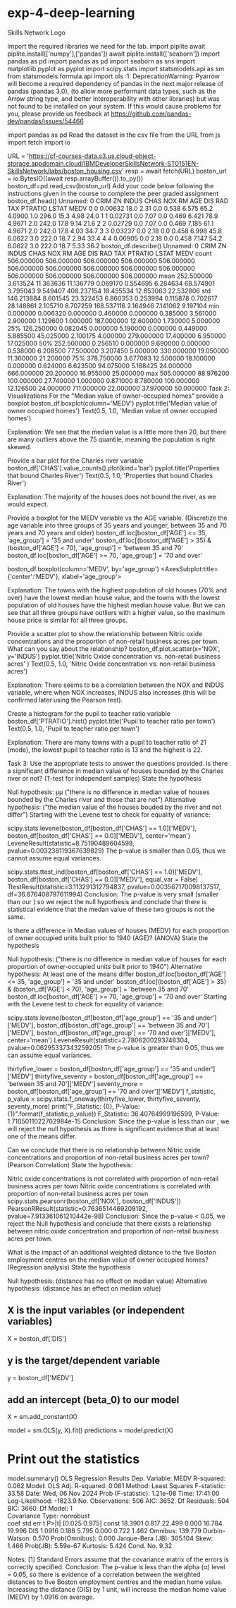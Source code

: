 # exp-4-deep-learning

Skills Network Logo

Import the required libraries we need for the lab.
import piplite
await piplite.install(['numpy'],['pandas'])
await piplite.install(['seaborn'])
import pandas as pd
import pandas as pd
import seaborn as sns
import matplotlib.pyplot as pyplot
import scipy.stats
import statsmodels.api as sm
from statsmodels.formula.api import ols
<ipython-input-3-b3fdaf15785b>:1: DeprecationWarning: 
Pyarrow will become a required dependency of pandas in the next major release of pandas (pandas 3.0),
(to allow more performant data types, such as the Arrow string type, and better interoperability with other libraries)
but was not found to be installed on your system.
If this would cause problems for you,
please provide us feedback at https://github.com/pandas-dev/pandas/issues/54466
        
  import pandas as pd
Read the dataset in the csv file from the URL
from js import fetch
import io

URL = 'https://cf-courses-data.s3.us.cloud-object-storage.appdomain.cloud/IBMDeveloperSkillsNetwork-ST0151EN-SkillsNetwork/labs/boston_housing.csv'
resp = await fetch(URL)
boston_url = io.BytesIO((await resp.arrayBuffer()).to_py())
boston_df=pd.read_csv(boston_url)
Add your code below following the instructions given in the course to complete the peer graded assignment
boston_df.head()
Unnamed: 0	CRIM	ZN	INDUS	CHAS	NOX	RM	AGE	DIS	RAD	TAX	PTRATIO	LSTAT	MEDV
0	0	0.00632	18.0	2.31	0.0	0.538	6.575	65.2	4.0900	1.0	296.0	15.3	4.98	24.0
1	1	0.02731	0.0	7.07	0.0	0.469	6.421	78.9	4.9671	2.0	242.0	17.8	9.14	21.6
2	2	0.02729	0.0	7.07	0.0	0.469	7.185	61.1	4.9671	2.0	242.0	17.8	4.03	34.7
3	3	0.03237	0.0	2.18	0.0	0.458	6.998	45.8	6.0622	3.0	222.0	18.7	2.94	33.4
4	4	0.06905	0.0	2.18	0.0	0.458	7.147	54.2	6.0622	3.0	222.0	18.7	5.33	36.2
boston_df.describe()
Unnamed: 0	CRIM	ZN	INDUS	CHAS	NOX	RM	AGE	DIS	RAD	TAX	PTRATIO	LSTAT	MEDV
count	506.000000	506.000000	506.000000	506.000000	506.000000	506.000000	506.000000	506.000000	506.000000	506.000000	506.000000	506.000000	506.000000	506.000000
mean	252.500000	3.613524	11.363636	11.136779	0.069170	0.554695	6.284634	68.574901	3.795043	9.549407	408.237154	18.455534	12.653063	22.532806
std	146.213884	8.601545	23.322453	6.860353	0.253994	0.115878	0.702617	28.148861	2.105710	8.707259	168.537116	2.164946	7.141062	9.197104
min	0.000000	0.006320	0.000000	0.460000	0.000000	0.385000	3.561000	2.900000	1.129600	1.000000	187.000000	12.600000	1.730000	5.000000
25%	126.250000	0.082045	0.000000	5.190000	0.000000	0.449000	5.885500	45.025000	2.100175	4.000000	279.000000	17.400000	6.950000	17.025000
50%	252.500000	0.256510	0.000000	9.690000	0.000000	0.538000	6.208500	77.500000	3.207450	5.000000	330.000000	19.050000	11.360000	21.200000
75%	378.750000	3.677083	12.500000	18.100000	0.000000	0.624000	6.623500	94.075000	5.188425	24.000000	666.000000	20.200000	16.955000	25.000000
max	505.000000	88.976200	100.000000	27.740000	1.000000	0.871000	8.780000	100.000000	12.126500	24.000000	711.000000	22.000000	37.970000	50.000000
Task 2: Visualizations
For the "Median value of owner-occupied homes" provide a boxplot
boston_df.boxplot(column='MEDV')
pyplot.title('Median value of owner occupied homes')
Text(0.5, 1.0, 'Median value of owner occupied homes')

Explanation: We see that the median value is a little more than 20, but there are many outliers above the 75 quantile, meaning the population is right skewed.

Provide a bar plot for the Charles river variable
boston_df['CHAS'].value_counts().plot(kind='bar')
pyplot.title('Properties that bound Charles River')
Text(0.5, 1.0, 'Properties that bound Charles River')

Explanation: The majority of the houses does not bound the river, as we would expect.

Provide a boxplot for the MEDV variable vs the AGE variable. (Discretize the age variable into three groups of 35 years and younger, between 35 and 70 years and 70 years and older)
boston_df.loc[boston_df['AGE'] <= 35, 'age_group'] = '35 and under'
boston_df.loc[(boston_df['AGE'] > 35) & (boston_df['AGE'] < 70), 'age_group'] = 'between 35 and 70'
boston_df.loc[boston_df['AGE'] >= 70, 'age_group'] = '70 and over'

boston_df.boxplot(column='MEDV', by='age_group')
<AxesSubplot:title={'center':'MEDV'}, xlabel='age_group'>

Explanation: The towns with the highest population of old houses (70% and over) have the lowest median house value, and the towns with the lowest population of old houses have the highest median house value. But we can see that all three groups have outliers with a higher value, so the maximum house price is similar for all three groups.

Provide a scatter plot to show the relationship between Nitric oxide concentrations and the proportion of non-retail business acres per town. What can you say about the relationship?
boston_df.plot.scatter(x='NOX', y='INDUS')
pyplot.title('Nitric Oxide concentration vs. non-retail business acres' )
Text(0.5, 1.0, 'Nitric Oxide concentration vs. non-retail business acres')

Explanation: There seems to be a correlation between the NOX and INDUS variable, where when NOX increases, INDUS also increases (this will be confirmed later using the Pearson test).

Create a histogram for the pupil to teacher ratio variable
boston_df['PTRATIO'].hist()
pyplot.title('Pupil to teacher ratio per town')
Text(0.5, 1.0, 'Pupil to teacher ratio per town')

Explanation: There are many towns with a pupil to teacher ratio of 21 (mode), the lowest pupil to teacher ratio is 13 and the highest is 22.

Task 3: Use the appropriate tests to answer the questions provided.
Is there a significant difference in median value of houses bounded by the Charles river or not? (T-test for independent samples)
State the hypothesis

Null hypothesis: µµ
 ("there is no difference in median value of houses bounded by the Charles river and those that are not")
Alternative hypothesis: 
 ("the median value of the houses bouded by the river and not differ")
Starting with the Levene test to check for equality of variance:

scipy.stats.levene(boston_df[boston_df['CHAS'] == 1.0]['MEDV'],
                   boston_df[boston_df['CHAS'] == 0.0]['MEDV'], center='mean')
LeveneResult(statistic=8.75190489604598, pvalue=0.003238119367639829)
The p-value is smaller than 0.05, thus we cannot assume equal variances.

scipy.stats.ttest_ind(boston_df[boston_df['CHAS'] == 1.0]['MEDV'],
                   boston_df[boston_df['CHAS'] == 0.0]['MEDV'], equal_var = False)
TtestResult(statistic=3.113291312794837, pvalue=0.003567170098137517, df=36.876408797611994)
Conclusion: The p-value is very small (smaller than our 
) so we reject the null hypothesis and conclude that there is statistical evidence that the medan value of these two groups is not the same.

Is there a difference in Median values of houses (MEDV) for each proportion of owner occupied units built prior to 1940 (AGE)? (ANOVA)
State the hypothesis

Null hypothesis: 
 ("there is no difference in median value of houses for each proportion of owner-occupied units built prior to 1940")
Alternative hypothesis: 
 At least one of the means differ
boston_df.loc[boston_df['AGE'] <= 35, 'age_group'] = '35 and under'
boston_df.loc[(boston_df['AGE'] > 35) & (boston_df['AGE'] < 70), 'age_group'] = 'between 35 and 70'
boston_df.loc[boston_df['AGE'] >= 70, 'age_group'] = '70 and over'
Starting with the Levene test to check for equality of variance:

scipy.stats.levene(boston_df[boston_df['age_group'] == '35 and under']['MEDV'],
                   boston_df[boston_df['age_group'] == 'between 35 and 70']['MEDV'], 
                   boston_df[boston_df['age_group'] == '70 and over']['MEDV'], 
                   center='mean')
LeveneResult(statistic=2.7806200293748304, pvalue=0.06295337343259205)
The p-value is greater than 0.05, thus we can assume equal variances.

thirtyfive_lower = boston_df[boston_df['age_group'] == '35 and under']['MEDV']
thirtyfive_seventy = boston_df[boston_df['age_group'] == 'between 35 and 70']['MEDV']
seventy_more = boston_df[boston_df['age_group'] == '70 and over']['MEDV']
f_statistic, p_value = scipy.stats.f_oneway(thirtyfive_lower, thirtyfive_seventy, seventy_more)
print("F_Statistic: {0}, P-Value: {1}".format(f_statistic,p_value))
F_Statistic: 36.40764999196599, P-Value: 1.7105011022702984e-15
Conclusion: Since the p-value is less than our 
, we will reject the null hypothesis as there is significant evidence that at least one of the means differ.

Can we conclude that there is no relationship between Nitric oxide concentrations and proportion of non-retail business acres per town? (Pearson Correlation)
State the hypothesis:

 Nitric oxide concentrations is not correlated with proportion of non-retail business acres per town
 Nitric oxide concentrations is correlated with proportion of non-retail business acres per town
scipy.stats.pearsonr(boston_df['NOX'], boston_df['INDUS'])
PearsonRResult(statistic=0.7636514469209192, pvalue=7.913361061210442e-98)
Conclusion: Since the p-value < 0.05, we reject the Null hypothesis and conclude that there exists a relationship between nitric oxide concentration and proportion of non-retail business acres per town.

What is the impact of an additional weighted distance to the five Boston employment centres on the median value of owner occupied homes? (Regression analysis)
State the hypothesis

Null hypothesis: 
 (distance has no effect on median value)
Alternative hypothesis: 
 (distance has an effect on median value)
## X is the input variables (or independent variables)
X = boston_df['DIS']
## y is the target/dependent variable
y = boston_df['MEDV']
## add an intercept (beta_0) to our model
X = sm.add_constant(X) 

model = sm.OLS(y, X).fit()
predictions = model.predict(X)

# Print out the statistics
model.summary()
OLS Regression Results
Dep. Variable:	MEDV	R-squared:	0.062
Model:	OLS	Adj. R-squared:	0.061
Method:	Least Squares	F-statistic:	33.58
Date:	Wed, 06 Nov 2024	Prob (F-statistic):	1.21e-08
Time:	17:41:00	Log-Likelihood:	-1823.9
No. Observations:	506	AIC:	3652.
Df Residuals:	504	BIC:	3660.
Df Model:	1		
Covariance Type:	nonrobust		
coef	std err	t	P>|t|	[0.025	0.975]
const	18.3901	0.817	22.499	0.000	16.784	19.996
DIS	1.0916	0.188	5.795	0.000	0.722	1.462
Omnibus:	139.779	Durbin-Watson:	0.570
Prob(Omnibus):	0.000	Jarque-Bera (JB):	305.104
Skew:	1.466	Prob(JB):	5.59e-67
Kurtosis:	5.424	Cond. No.	9.32


Notes:
[1] Standard Errors assume that the covariance matrix of the errors is correctly specified.
Conclusion: The p-value is less than the alpha (α) level = 0.05, so there is evidence of a correlation between the weighted distances to five Boston employment centres and the median home value. Increasing the distance (DIS) by 1 unit, will increase the median home value (MEDV) by 1.0916 on average.

